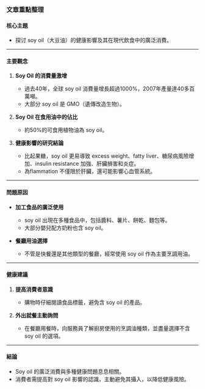 ### 文章重點整理

#### 核心主題  
- 探讨 soy oil（大豆油）的健康影響及其在現代飲食中的廣泛消費。

---

#### 主要觀念  
1. **Soy Oil 的消費量激增**  
   - 過去40年，全球 soy oil 消費量增長超過1000%，2007年產量達40多百萬噸。  
   - 大部分 soy oil 是 GMO（遺傳改造生物）。  

2. **Soy Oil 在食用油中的佔比**  
   - 約50%的可食用植物油為 soy oil。  

3. **健康影響的研究結論**  
   - 比起果糖，soy oil 更易導致 excess weight、fatty liver、糖尿病風險增加、insulin resistance 加強、肝臟損害和炎症。  
   - 為flammation 不僅限於肝臟，還可能影響心血管系統。  

---

#### 問題原因  
- **加工食品的廣泛使用**  
  - soy oil 出現在多種食品中，包括醬料、薯片、餅乾、麵包等。  
  - 大部分嬰兒配方奶粉也含 soy oil。  

- **餐廳用油選擇**  
  - 不管是快餐還是其他類型的餐廳，經常使用 soy oil 作為主要烹調用油。  

---

#### 健康建議  
1. **提高消費者意識**  
   - 購物時仔細閱讀食品標籤，避免含 soy oil 的產品。  

2. **外出就餐主動詢問**  
   - 在餐廳用餐時，向服務員了解廚房使用的烹調油種類，並盡量選擇不含 soy oil 的選項。  

---

#### 結論  
- Soy oil 的廣泛消費與多種健康問題息息相關。  
- 消費者需提高對 soy oil 影響的認識，主動避免其攝入，以降低健康風險。